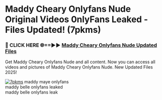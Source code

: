 # Maddy Cheary Onlyfans Nude Original Videos 0nlyFans Leaked - Files Updated! (7pkms)

<h3>🔴 CLICK HERE 🌐==►► <a href="https://tinyurl.com/ms9xzufz" rel="nofollow">Maddy Cheary Onlyfans Nude Updated Files</a></h3>

Get Maddy Cheary Onlyfans Nude and all content. Now you can access all videos and pictures of Maddy Cheary Onlyfans Nude. New Updated Files 2025!

[![7pkms](https://i.imgur.com/PQ7UWWw.gif)](https://tinyurl.com/ms9xzufz)
maddy maye onlyfans<br>
maddy belle onlyfans leaked<br>
maddy belle onlyfans leak